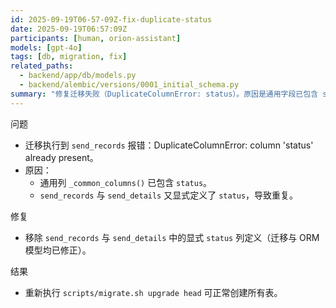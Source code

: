 ```yaml
---
id: 2025-09-19T06-57-09Z-fix-duplicate-status
date: 2025-09-19T06:57:09Z
participants: [human, orion-assistant]
models: [gpt-4o]
tags: [db, migration, fix]
related_paths:
  - backend/app/db/models.py
  - backend/alembic/versions/0001_initial_schema.py
summary: "修复迁移失败（DuplicateColumnError: status）。原因是通用字段已包含 status，send_records/send_details 又各自定义了一次。"
---
```


问题
- 迁移执行到 `send_records` 报错：DuplicateColumnError: column 'status' already present。
- 原因：
  - 通用列 `_common_columns()` 已包含 `status`。
  - `send_records` 与 `send_details` 又显式定义了 `status`，导致重复。

修复
- 移除 `send_records` 与 `send_details` 中的显式 `status` 列定义（迁移与 ORM 模型均已修正）。

结果
- 重新执行 `scripts/migrate.sh upgrade head` 可正常创建所有表。
